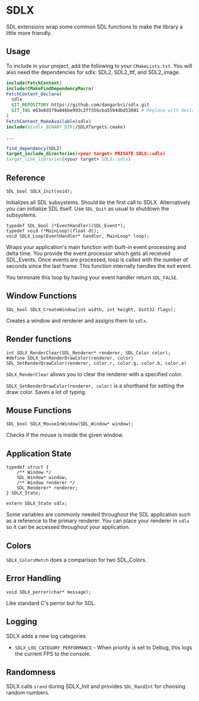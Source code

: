 # SDLX

SDL extensions wrap some common SDL functions to make the library a little more friendly.

## Usage

To include in your project, add the following to your `CMakeLists.txt`.
You will also need the dependencies for sdlx: SDL2, SDL2_ttf, and SDL2_image.

```cmake
include(FetchContent)
include(CMakeFindDependencyMacro)
FetchContent_Declare(
  sdlx
  GIT_REPOSITORY https://github.com/dangarbri/sdlx.git
  GIT_TAG e63e6d379a846be993c2ff356cba5594dbd53601 # Replace with desired commit
)
FetchContent_MakeAvailable(sdlx)
include(${sdlx_BINARY_DIR}/SDLXTargets.cmake)

...

find_dependency(SDL2)
target_include_directories(<your target> PRIVATE SDLX::sdlx)
target_link_libraries(<your target> SDLX::sdlx)
```

## Reference

```
SDL_bool SDLX_Init(void);
```

Initializes all SDL subsystems. Should be the first call to SDLX.
Alternatively you can initialize SDL itself.
Use `SDL_Quit` as usual to shutdown the subsystems.

```
typedef SDL_bool (*EventHandler)(SDL_Event*);
typedef void (*MainLoop)(float dt);
void SDLX_Loop(EventHandler* handler, MainLoop* loop);
```

Wraps your application's main function with built-in event processing and delta time.
You provide the event processor which gets all received SDL_Events.
Once events are processed, loop is called with the number of seconds since the last frame.
This function internally handles the exit event.

You terminate this loop by having your event handler return `SDL_FALSE`.

## Window Functions

```
SDL_bool SDLX_CreateWindow(int width, int height, Uint32 flags);
```

Creates a window and renderer and assigns them to `sdlx`.

## Render functions

```
int SDLX_RenderClear(SDL_Renderer* renderer, SDL_Color color);
#define SDLX_SetRenderDrawColor(renderer, color) SDL_SetRenderDrawColor(renderer, color.r, color.g, color.b, color.a)
```

`SDLX_RenderClear` allows you to clear the renderer with a specified color.

`SDLX_SetRenderDrawColor(renderer, color)` is a shorthand for setting the draw color. Saves a lot of typing.

## Mouse Functions

```
SDL_bool SDLX_MouseInWindow(SDL_Window* window);
```

Checks if the mouse is inside the given window.

## Application State

```
typedef struct {
	/** Window */
	SDL_Window* window;
	/** Window renderer */
	SDL_Renderer* renderer;
} SDLX_State;

extern SDLX_State sdlx;
```

Some variables are commonly needed throughout the SDL application such
as a reference to the primary renderer. You can place your renderer in
`sdlx` so it can be accessed throughout your application.

## Colors

`SDLX_ColorsMatch` does a comparison for two SDL_Colors.

## Error Handling

```
void SDLX_perror(char* message);
```

Like standard C's perror but for SDL.

## Logging

SDLX adds a new log categories

- `SDLX_LOG_CATEGORY_PERFORMANCE` - When priority is set to Debug, this logs the current FPS to the console.

## Randomness

SDLX calls `srand` during SDLX_Init and provides `SDL_RandInt` for choosing random numbers.
